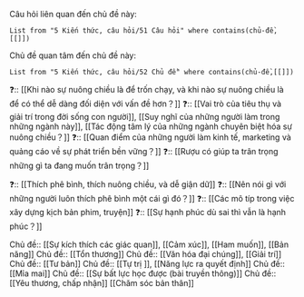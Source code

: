 Câu hỏi liên quan đến chủ đề này:
```dataview
List from "5 Kiến thức, câu hỏi/51 Câu hỏi" where contains(chủ-đề,[[]]) 
```

Chủ đề quan tâm đến chủ đề này:
```dataview
List from "5 Kiến thức, câu hỏi/52 Chủ đề" where contains(chủ-đề,[[]]) 
```

❓:: [[Khi nào sự nuông chiều là để trốn chạy, và khi nào sự nuông chiều là để có thể dễ dàng đối diện với vấn đề hơn？]]
❓:: [[Vai trò của tiêu thụ và giải trí trong đời sống con người]], [[Suy nghĩ của những người làm trong những ngành này]], [[Tác động tâm lý của những ngành chuyên biệt hóa sự nuông chiều？]] 
❓:: [[Quan điểm của những người làm kinh tế, marketing và quảng cáo về sự phát triển bền vững？]] 
❓:: [[Rượu có giúp ta trân trọng những gì ta đang muốn trân trọng？]] 

❓:: [[Thích phê bình, thích nuông chiều, và dễ giận dữ]] 
❓:: [[Nên nói gì với những người luôn thích phê bình một cái gì đó？]]
❓:: [[Các mô típ trong việc xây dựng kịch bản phim, truyện]] 
❓:: [[Sự hạnh phúc dù sai thì vẫn là hạnh phúc？]]

Chủ đề:: [[Sự kích thích các giác quan]], [[Cảm xúc]], [[Ham muốn]], [[Bản năng]] 
Chủ đề:: [[Tổn thương]]
Chủ đề:: [[Văn hóa đại chúng]], [[Giải trí]]
Chủ đề:: [[Tư bản]]
Chủ đề:: [[Tự trị ]], [[Năng lực ra quyết định]]
Chủ đề:: [[Mỉa mai]]
Chủ đề:: [[Sự bất lực học được (bài truyền thông)]]
Chủ đề:: [[Yêu thương, chấp nhận]] [[Chăm sóc bản thân]]